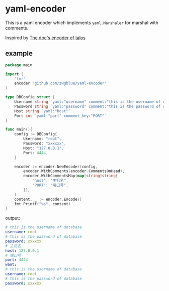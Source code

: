 # yaml-encoder

This is a yaml encoder which implements `yaml.Marshaler` for marshal with comments.

Inspired by [The doc's encoder of talos](https://github.com/siderolabs/talos/blob/main/pkg/machinery/config/encoder/encoder.go)

## example

```go
package main

import (
	"fmt"
	encoder "github.com/zwgblue/yaml-encoder"
)

type DBConfig struct {
	Username string `yaml:"username" comment:"this is the username of database"`
	Password string `yaml:"password" comment:"this is the password of database"`
	Host string `yaml:"host"`
	Port int `yaml:"port" comment_key:"PORT"`
}

func main(){
	config := DBConfig{
		Username: "root",
		Password: "xxxxxx",
		Host: "127.0.0.1",
		Port: 4444,
	}

	encoder := encoder.NewEncoder(config,
		encoder.WithComments(encoder.CommentsOnHead),
		encoder.WithCommentsMap(map[string]string{
			"host": "主机名",
			"PORT": "端口号",
		}),
	)
	content, _ := encoder.Encode()
	fmt.Printf("%s", content)
}
```

output:

```yaml
# this is the username of database
username: root
# this is the password of database
password: xxxxxx
# 主机名
host: 127.0.0.1
# 端口号
port: 4444
want:
# this is the username of database
username: root
# this is the password of database
password: xxxxxx
```
